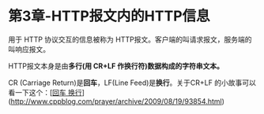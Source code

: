 # 第3章-HTTP报文内的HTTP信息



用于 HTTP 协议交互的信息被称为 HTTP报文。客户端的叫请求报文，服务端的叫响应报文。



HTTP报文本身是由**多行(用 CR+LF 作换行符)数据构成的字符串文本。**  



CR (Carriage Return)是**回车**，LF(Line Feed)是**换行**。关于CR+LF 的小故事可以看一下这个：[[回车 换行](http://www.cppblog.com/prayer/archive/2009/08/19/93854.html)](http://www.cppblog.com/prayer/archive/2009/08/19/93854.html)

